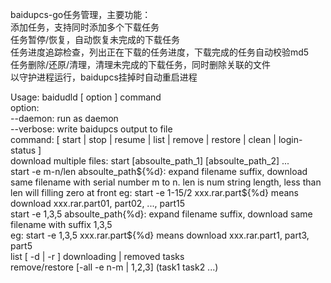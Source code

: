 baidupcs-go任务管理，主要功能：  
    添加任务，支持同时添加多个下载任务  
    任务暂停/恢复，自动恢复未完成的下载任务  
    任务进度追踪检查，列出正在下载的任务进度，下载完成的任务自动校验md5  
    任务删除/还原/清理，清理未完成的下载任务，同时删除关联的文件  
    以守护进程运行，baidupcs挂掉时自动重启进程  
  
Usage: baidudld [ option ] command  
    option:  
    --daemon: run as daemon  
    --verbose: write baidupcs output to file  
    command: [ start | stop | resume | list | remove | restore | clean | login-status ]  
    download multiple files: start [absoulte_path_1] [absoulte_path_2] ...  
    start -e m-n/len absoulte_path${%d}: expand filename suffix, download same filename with serial number m to n. len is num string length, less than len will filling zero at front  
    eg: start -e 1-15/2 xxx.rar.part${%d} means download xxx.rar.part01, part02, ..., part15  
    start -e 1,3,5 absoulte_path{%d}: expand filename suffix, download same filename with suffix 1,3,5  
    eg: start -e 1,3,5 xxx.rar.part${%d} means download xxx.rar.part1, part3, part5  
    list [ -d | -r ] downloading | removed tasks  
    remove/restore [-all -e n-m | 1,2,3] (task1 task2 ...)  
